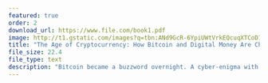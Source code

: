 ```yaml
---
featured: true
order: 2
download_url: https://www.file.com/book1.pdf
image: http://t1.gstatic.com/images?q=tbn:ANd9GcR-6YpiUWtVrkEQcuqXTCoD1Nvm0o5we4q_VuKC9VKfqABZES17
title: "The Age of Cryptocurrency: How Bitcoin and Digital Money Are Challenging"
file_size: 22.4
file_type: text
description: "Bitcoin became a buzzword overnight. A cyber-enigma with an enthusiastic following, it pops up in headlines and fuels endless media debate. You can apparently use it to buy anything from coffee to cars, yet few people seem to truly understand what it is. This raises the question: Why should anyone care about bitcoin?"
---
```

